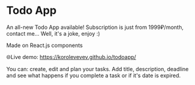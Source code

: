 # Todo App
An all-new Todo App available! Subscription is just from 1999₽/month, contact me... Well, it's a joke, enjoy :)

Made on React.js components

🌐Live demo: https://korolevevev.github.io/todoapp/

You can: create, edit and plan your tasks. Add title, description, deadline and see what happens if you complete a task or if it's date is expired.
